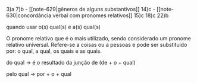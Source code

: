 
3)a 
7)b - [[note-629|gêneros de alguns substantivos]]
14)c - [[note-630|concordância verbal com pronomes relativos]]
15)c
18)c
22)b



quando usar o(s) qual(s) e a(s) qual(s)

O pronome relativo que é o mais utilizado, sendo considerado um pronome relativo universal. Refere-se a coisas ou a pessoas e pode ser substituído por: o qual, a qual, os quais e as quais.

do qual -> é o resultado da junção de (de + o + qual)

pelo qual -> por + o + qual




